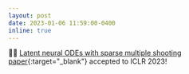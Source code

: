 ```yaml
---
layout: post
date: 2023-01-06 11:59:00-0400
inline: true
---
```

👨‍💻 [Latent neural ODEs with sparse multiple shooting paper](https://openreview.net/pdf?id=moIlFZfj_1b){:target="\_blank"} accepted to ICLR 2023!
